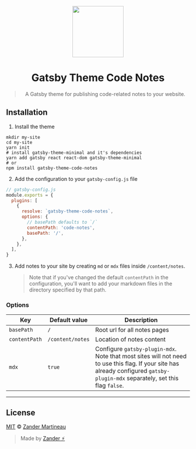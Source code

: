 <div align="center">
  <img src="https://brand.zander.wtf/Avatar.png" width="140">
  <h1>
    Gatsby Theme Code Notes
  </h1>

> A Gatsby theme for publishing code-related notes to your website.

</div>

## Installation

1. Install the theme

```shell
mkdir my-site
cd my-site
yarn init
# install gatsby-theme-minimal and it's dependencies
yarn add gatsby react react-dom gatsby-theme-minimal
# or
npm install gatsby-theme-code-notes
```

2. Add the configuration to your `gatsby-config.js` file

```js
// gatsby-config.js
module.exports = {
  plugins: [
    {
      resolve: `gatsby-theme-code-notes`,
      options: {
        // basePath defaults to `/`
        contentPath: 'code-notes',
        basePath: '/',
      },
    },
  ],
}
```

3. Add notes to your site by creating `md` or `mdx` files inside `/content/notes`.
   > Note that if you've changed the default `contentPath` in the configuration, you'll want to add your markdown files in the directory specified by that path.

### Options

| Key           | Default value    | Description                                                                                                                                                                    |
| ------------- | ---------------- | ------------------------------------------------------------------------------------------------------------------------------------------------------------------------------ |
| `basePath`    | `/`              | Root url for all notes pages                                                                                                                                                   |
| `contentPath` | `/content/notes` | Location of notes content                                                                                                                                                      |
| `mdx`         | `true`           | Configure `gatsby-plugin-mdx`. Note that most sites will not need to use this flag. If your site has already configured `gatsby-plugin-mdx` separately, set this flag `false`. |

---

## License

[MIT](https://choosealicense.com/licenses/mit/) © [Zander Martineau](https://zander.wtf)

> Made by [Zander ⚡](https://github.com/mrmartineau/)

